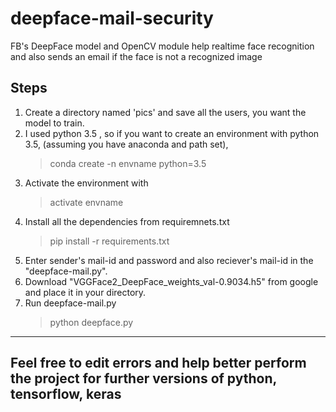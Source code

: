 # deepface-mail-security
FB's DeepFace model and OpenCV module help realtime face recognition and also sends an email if the face is not a recognized image

## Steps
1. Create a directory named 'pics' and save all the users, you want the model to train.
2. I used python 3.5 , so if you want to create an environment with python 3.5, (assuming you have anaconda and path set),
    > conda create -n envname python=3.5
3. Activate the environment with
    > activate envname
4. Install all the dependencies from requiremnets.txt
    > pip install -r requirements.txt
5. Enter sender's mail-id and password and also reciever's mail-id in the "deepface-mail.py".
6. Download "VGGFace2_DeepFace_weights_val-0.9034.h5" from google and place it in your directory.
7. Run deepface-mail.py
    > python deepface.py
________________________________________________________________________________________________________________________________________________________________________________

## Feel free to edit errors and help better perform the project for further versions of python, tensorflow, keras

